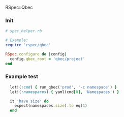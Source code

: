  RSpec::Qbec

### Init

```rb
# spec_helper.rb

# Example:
require 'rspec/qbec'

RSpec.configure do |config|
  config.qbec_root = 'qbec/project'
end
```


### Example test

```rb
  let!(:cmd) { run_qbec('prod', '-c namespace') }
  let!(:namespaces) { yaml(cmd[0], 'Namespaces') }

  it 'have size' do
    expect(namespaces.size).to eq(1)
  end
```
